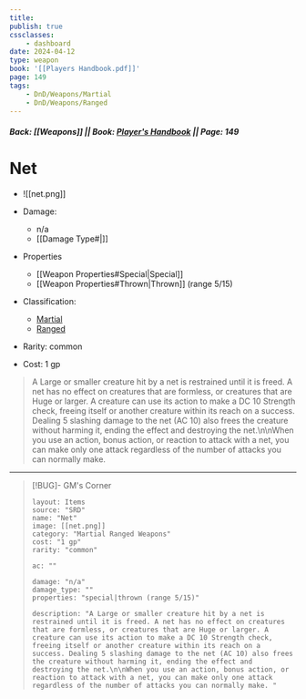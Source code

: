 ```yaml
---
title:
publish: true
cssclasses:
    - dashboard
date: 2024-04-12
type: weapon
book: '[[Players Handbook.pdf]]'
page: 149
tags:
    - DnD/Weapons/Martial
    - DnD/Weapons/Ranged
---
```


##### Back: [[Weapons]] || Book: [Player's Handbook](https://drive.google.com/drive/folders/1O5bhpYizcIT5xxAoLOuzCRht_PVS7VSG?usp=sharing) || Page: 149

# Net

- ![[net.png]]
- Damage:
    - n/a
	- [[Damage Type#|]]
- Properties
    - [[Weapon Properties#Special|Special]]
    - [[Weapon Properties#Thrown|Thrown]] (range 5/15)

- Classification:
    - [Martial](https://benl0.github.io/The-Editors-Dungeon/tags/DnD/Weapons/Martial)
    - [Ranged](https://benl0.github.io/The-Editors-Dungeon/tags/DnD/Weapons/Ranged)
- Rarity: common
- Cost: 1 gp

> A Large or smaller creature hit by a net is restrained until it is freed. A net has no effect on creatures that are formless, or creatures that are Huge or larger. A creature can use its action to make a DC 10 Strength check, freeing itself or another creature within its reach on a success. Dealing 5 slashing damage to the net (AC 10) also frees the creature without harming it, ending the effect and destroying the net.\n\nWhen you use an action, bonus action, or reaction to attack with a net, you can make only one attack regardless of the number of attacks you can normally make. 

---

> [!BUG]- GM's Corner
>
> ```statblock
> layout: Items
> source: "SRD"
> name: "Net"
> image: [[net.png]]
> category: "Martial Ranged Weapons"
> cost: "1 gp"
> rarity: "common"
>
> ac: ""
>
> damage: "n/a"
> damage_type: ""
> properties: "special|thrown (range 5/15)"
>
> description: "A Large or smaller creature hit by a net is restrained until it is freed. A net has no effect on creatures that are formless, or creatures that are Huge or larger. A creature can use its action to make a DC 10 Strength check, freeing itself or another creature within its reach on a success. Dealing 5 slashing damage to the net (AC 10) also frees the creature without harming it, ending the effect and destroying the net.\n\nWhen you use an action, bonus action, or reaction to attack with a net, you can make only one attack regardless of the number of attacks you can normally make. "
> ```
